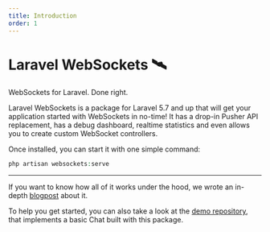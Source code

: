 ```yaml
---
title: Introduction
order: 1
---
```


# Laravel WebSockets 🛰
WebSockets for Laravel. Done right.

Laravel WebSockets is a package for Laravel 5.7 and up that will get your application started with WebSockets in no-time!  It has a drop-in Pusher API replacement, has a debug dashboard, realtime statistics and even allows you to create custom WebSocket controllers.

Once installed, you can start it with one simple command:

```php
php artisan websockets:serve
```

---

If you want to know how all of it works under the hood, we wrote an in-depth [blogpost](https://murze.be/introducing-laravel-websockets-an-easy-to-use-websocket-server-implemented-in-php) about it.

To help you get started, you can also take a look at the [demo repository](https://github.com/beyondcode/laravel-websockets-demo), that implements a basic Chat built with this package.